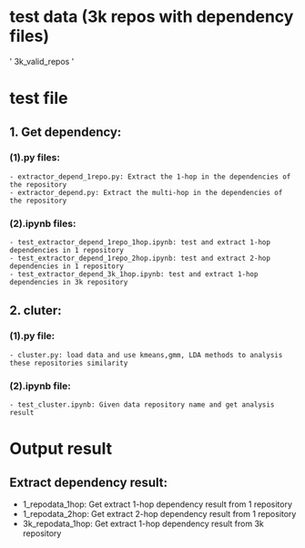 # test data (3k repos with dependency files)
'
3k_valid_repos
'


# test file

## 1. Get dependency:         
### (1).py files:      
    - extractor_depend_1repo.py: Extract the 1-hop in the dependencies of the repository
    - extractor_depend.py: Extract the multi-hop in the dependencies of the repository 
### (2).ipynb files:
    - test_extractor_depend_1repo_1hop.ipynb: test and extract 1-hop dependencies in 1 repository
    - test_extractor_depend_1repo_2hop.ipynb: test and extract 2-hop dependencies in 1 repository
    - test_extractor_depend_3k_1hop.ipynb: test and extract 1-hop dependencies in 3k repository
## 2. cluter:      
### (1).py file:
    - cluster.py: load data and use kmeans,gmm, LDA methods to analysis these repositories similarity
### (2).ipynb file:           
    - test_cluster.ipynb: Given data repository name and get analysis result
      
# Output result

## Extract dependency result:
- 1_repodata_1hop: Get extract  1-hop dependency result from 1 repository
- 1_repodata_2hop: Get extract  2-hop dependency result from 1 repository
- 3k_repodata_1hop: Get extract  1-hop dependency result from 3k repository

  
